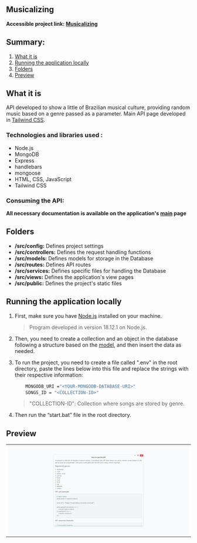 ## Musicalizing

**Accessible project link: <a href="https://musicalizing.vercel.app/">Musicalizing</a>**

## Summary:

1. [What it is](#what-it-is)
2. [Running the application locally](#running-the-application-locally)
3. [Folders](#folders)
4. [Preview](#preview)

## What it is

API developed to show a little of Brazilian musical culture, providing random music based on a genre passed as a parameter. Main API page developed in <a href="https://tailwindcss.com/">Tailwind CSS</a>.

### Technologies and libraries used :

- Node.js
- MongoDB
- Express
- handlebars
- mongoose
- HTML, CSS, JavaScript
- Tailwind CSS

### Consuming the API:

**All necessary documentation is available on the application's <a href="https://musicalizing.vercel.app/">main</a> page**


## Folders

- **/src/config:** Defines project settings
- **/src/controllers:** Defines the request handling functions
- **/src/models:** Defines models for storage in the Database
- **/src/routes:** Defines API routes
- **/src/services:** Defines specific files for handling the Database
- **/src/views:** Defines the application's view pages
- **/src/public:** Defines the project's static files


## Running the application locally

1. First, make sure you have <a href="https://nodejs.org/en">Node.js</a> installed on your machine.

   > Program developed in version 18.12.1 on Node.js.

2. Then, you need to create a collection and an object in the database following a structure based on the <a href="./src/models/Songs.js">model</a>, and then insert the data as needed.

3. To run the project, you need to create a file called ".env" in the root directory, paste the lines below into this file and replace the strings with their respective information:

   ```bash
       MONGODB_URI ="<YOUR-MONGODB-DATABASE-URI>"
       SONGS_ID = "<COLLECTION-ID>"
   ```

   > "COLLECTION-ID": Collection where songs are stored by genre.

4. Then run the “start.bat” file in the root directory.

## Preview

<table width="100%"> 
<tr>
<td width="100%">
<img src="./SAMPLE.png/">
</td> 
</tr>
</table>
